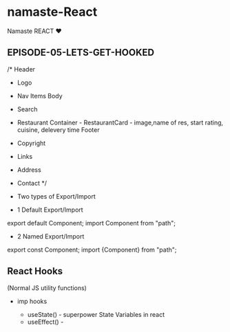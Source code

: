 # namaste-React

Namaste REACT ❤

## EPISODE-05-LETS-GET-HOOKED

/\*
Header

- Logo
- Nav Items
  Body
- Search
- Restaurant Container - RestaurantCard - image,name of res, start rating, cuisine, delevery time
  Footer
- Copyright
- Links
- Address
- Contact
  \*/

- Two types of Export/Import

- 1 Default Export/Import

export default Component;
import Component from "path";

- 2 Named Export/Import

export const Component;
import {Component} from "path";

## React Hooks

(Normal JS utility functions)

- imp hooks

  - useState() - superpower State Variables in react
  - useEffect() -
